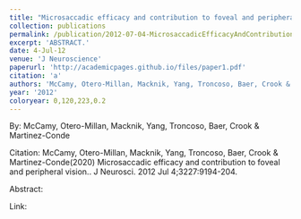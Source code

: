 ```yaml
---
title: "Microsaccadic efficacy and contribution to foveal and peripheral vision."
collection: publications
permalink: /publication/2012-07-04-MicrosaccadicEfficacyAndContributionToFovealAndPeripheralVision
excerpt: 'ABSTRACT.'
date: 4-Jul-12
venue: 'J Neuroscience'
paperurl: 'http://academicpages.github.io/files/paper1.pdf'
citation: 'a'
authors: 'McCamy, Otero-Millan, Macknik, Yang, Troncoso, Baer, Crook & Martinez-Conde'
year: '2012'
coloryear: 0,120,223,0.2
---
```


By: McCamy, Otero-Millan, Macknik, Yang, Troncoso, Baer, Crook & Martinez-Conde

Citation: McCamy, Otero-Millan, Macknik, Yang, Troncoso, Baer, Crook & Martinez-Conde(2020) Microsaccadic efficacy and contribution to foveal and peripheral vision.. J Neurosci. 2012 Jul 4;3227:9194-204. 

Abstract: 

Link: 
